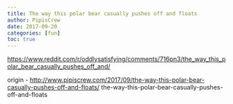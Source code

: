 ```yaml
---
title: The way this polar bear casually pushes off and floats
author: PipisCrew
date: 2017-09-20
categories: [fun]
toc: true
---
```


https://www.reddit.com/r/oddlysatisfying/comments/716pn3/the_way_this_polar_bear_casually_pushes_off_and/

origin - http://www.pipiscrew.com/2017/09/the-way-this-polar-bear-casually-pushes-off-and-floats/ the-way-this-polar-bear-casually-pushes-off-and-floats